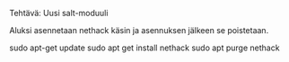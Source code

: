 Tehtävä: Uusi salt-moduuli

Aluksi asennetaan nethack käsin ja asennuksen jälkeen se poistetaan.

 sudo apt-get update
 sudo apt get install nethack
 sudo apt purge nethack 
